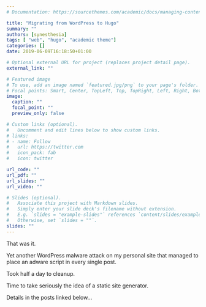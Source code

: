 ```yaml
---
# Documentation: https://sourcethemes.com/academic/docs/managing-content/

title: "Migrating from WordPress to Hugo"
summary: ""
authors: [synesthesia]
tags: [ "web", "hugo", "academic theme"]
categories: []
date: 2019-06-09T16:18:50+01:00

# Optional external URL for project (replaces project detail page).
external_link: ""

# Featured image
# To use, add an image named `featured.jpg/png` to your page's folder.
# Focal points: Smart, Center, TopLeft, Top, TopRight, Left, Right, BottomLeft, Bottom, BottomRight.
image:
  caption: ""
  focal_point: ""
  preview_only: false

# Custom links (optional).
#   Uncomment and edit lines below to show custom links.
# links:
# - name: Follow
#   url: https://twitter.com
#   icon_pack: fab
#   icon: twitter

url_code: ""
url_pdf: ""
url_slides: ""
url_video: ""

# Slides (optional).
#   Associate this project with Markdown slides.
#   Simply enter your slide deck's filename without extension.
#   E.g. `slides = "example-slides"` references `content/slides/example-slides.md`.
#   Otherwise, set `slides = ""`.
slides: ""
---
```


That was it.

Yet another WordPress malware attack on my personal site that managed to place an adware script in every single post.

Took half a day to cleanup.

Time to take seriously the idea of a static site generator.

Details in the posts linked below...

